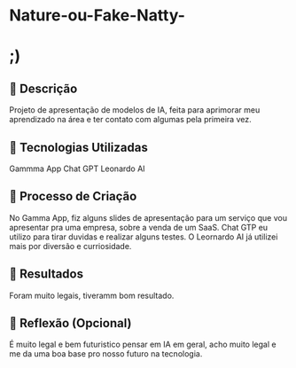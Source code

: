 # Nature-ou-Fake-Natty-
# ;)

## 📒 Descrição
Projeto de apresentação de modelos de IA, feita para aprimorar meu aprendizado na área e ter contato com algumas pela primeira vez.

## 🤖 Tecnologias Utilizadas
Gammma App
Chat GPT
Leonardo AI

## 🧐 Processo de Criação
No Gamma App, fiz alguns slides de apresentação para um serviço que vou apresentar pra uma empresa, sobre a venda de um SaaS.
Chat GTP eu utilizo para tirar duvidas e realizar alguns testes.
O Leornardo AI já utilizei mais por diversão e curriosidade.

## 🚀 Resultados
Foram muito legais, tiveramm bom resultado. 

## 💭 Reflexão (Opcional)
É muito legal e bem futuristico pensar em IA em geral, acho muito legal e me da uma boa base pro nosso futuro na tecnologia.
